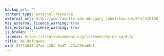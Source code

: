 ```yaml
---
backup_url: ''
content_type: external-resource
external_url: http://www.faculty.umb.edu/gary_zabel/Courses/Phil%20108-08/We%20Refugees%20-%20Giorgio%20Agamben%20-%201994.htm
has_external_licence_warning: true
has_external_license_warning: true
is_broken: ''
license: https://creativecommons.org/licenses/by-nc-sa/4.0/
title: We Refugees
uid: 89f14047-47ad-420a-84d7-c22a2664d8b1
---
```

